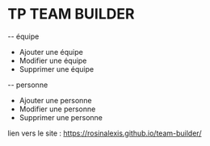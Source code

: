 # TP TEAM BUILDER

-- équipe

- Ajouter une équipe
- Modifier une équipe
- Supprimer une équipe

-- personne

- Ajouter une personne
- Modifier une personne
- Supprimer une personne

lien vers le site : https://rosinalexis.github.io/team-builder/

